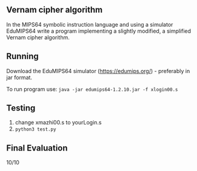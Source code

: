 ## Vernam cipher algorithm
In the MIPS64 symbolic instruction language and using a simulator
EduMIPS64 write a program implementing a slightly modified,
a simplified Vernam cipher algorithm.


## Running
Download the EduMIPS64 simulator (https://edumips.org/) - preferably in jar format.

To run program use:
  ```java -jar edumips64-1.2.10.jar -f xlogin00.s```

## Testing
  1) change xmazhi00.s to yourLogin.s 
  2) ```python3 test.py```

## Final Evaluation
  10/10